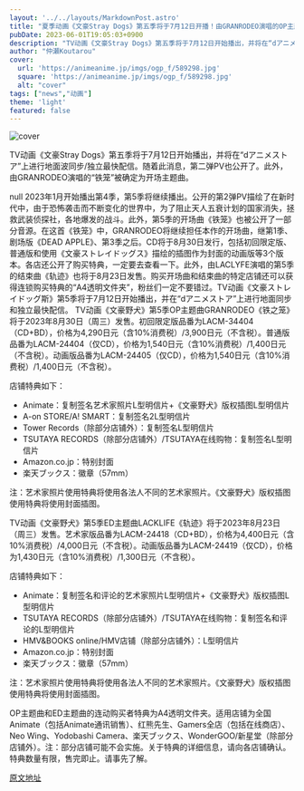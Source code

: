 ```yaml
---
layout: '../../layouts/MarkdownPost.astro'
title: "夏季动画《文豪Stray Dogs》第五季将于7月12日开播！由GRANRODEO演唱的OP主题曲PV第二弹公开"
pubDate: 2023-06-01T19:05:03+0900
description: "TV动画《文豪Stray Dogs》第五季将于7月12日开始播出，并将在“dアニメストア”上进行地面波同步/独立最快配信。随着此消息，第二弹PV也公开了。此外，由GRANRODEO演唱的“铁笼”被确定为开场主题曲。"
author: "仲瀬Koutarou"
cover:
  url: 'https://animeanime.jp/imgs/ogp_f/589298.jpg'
  square: 'https://animeanime.jp/imgs/ogp_f/589298.jpg'
  alt: "cover"
tags: ["news","动画"]
theme: 'light'
featured: false
---
```


![cover](https://animeanime.jp/imgs/ogp_f/589298.jpg)

TV动画《文豪Stray Dogs》第五季将于7月12日开始播出，并将在“dアニメストア”上进行地面波同步/独立最快配信。随着此消息，第二弹PV也公开了。此外，由GRANRODEO演唱的“铁笼”被确定为开场主题曲。

null
2023年1月开始播出第4季，第5季将继续播出。公开的第2弹PV描绘了在新时代中，由于恐怖袭击而不断变化的世界中，为了阻止天人五衰计划的国家消失，拯救武装侦探社，各地爆发的战斗。此外，第5季的开场曲《铁笼》也被公开了一部分音源。在这首《铁笼》中，GRANRODEO将继续担任本作的开场曲，继第1季、剧场版《DEAD APPLE》、第3季之后。CD将于8月30日发行，包括初回限定版、普通版和使用《文豪ストレイドッグス》描绘的插图作为封面的动画版等3个版本。各店还公开了购买特典，一定要去查看一下。此外，由LACLYFE演唱的第5季的结束曲《轨迹》也将于8月23日发售。购买开场曲和结束曲的特定店铺还可以获得连锁购买特典的“A4透明文件夹”，粉丝们一定不要错过。TV动画《文豪ストレイドッグ斯》第5季将于7月12日开始播出，并在“dアニメストア”上进行地面同步和独立最快配信。
TV动画《文豪野犬》第5季OP主题曲GRANRODEO《铁之笼》将于2023年8月30日（周三）发售。初回限定版品番为LACM-34404（CD+BD），价格为4,290日元（含10%消费税）/3,900日元（不含税）。普通版品番为LACM-24404（仅CD），价格为1,540日元（含10%消费税）/1,400日元（不含税）。动画版品番为LACM-24405（仅CD），价格为1,540日元（含10%消费税）/1,400日元（不含税）。

店铺特典如下：
- Animate：复制签名艺术家照片L型明信片+《文豪野犬》版权插图L型明信片
- A-on STORE/A! SMART：复制签名2L型明信片
- Tower Records（除部分店铺外）：复制签名L型明信片
- TSUTAYA RECORDS（除部分店铺外）/TSUTAYA在线购物：复制签名L型明信片
- Amazon.co.jp：特别封面
- 楽天ブックス：徽章（57mm）

注：艺术家照片使用特典将使用各法人不同的艺术家照片。《文豪野犬》版权插图使用特典将使用封面插图。

TV动画《文豪野犬》第5季ED主题曲LACKLIFE《轨迹》将于2023年8月23日（周三）发售。艺术家版品番为LACM-24418（CD+BD），价格为4,400日元（含10%消费税）/4,000日元（不含税）。动画版品番为LACM-24419（仅CD），价格为1,430日元（含10%消费税）/1,300日元（不含税）。

店铺特典如下：
- Animate：复制签名和评论的艺术家照片L型明信片+《文豪野犬》版权插图L型明信片
- TSUTAYA RECORDS（除部分店铺外）/TSUTAYA在线购物：复制签名和评论的L型明信片
- HMV&BOOKS online/HMV店铺（除部分店铺外）：L型明信片
- Amazon.co.jp：特别封面
- 楽天ブックス：徽章（57mm）

注：艺术家照片使用特典将使用各法人不同的艺术家照片。《文豪野犬》版权插图使用特典将使用封面插图。

OP主题曲和ED主题曲的连动购买者特典为A4透明文件夹。适用店铺为全国Animate（包括Animate通讯销售）、红熊先生、Gamers全店（包括在线商店）、Neo Wing、Yodobashi Camera、楽天ブックス、WonderGOO/新星堂（除部分店铺外）。注：部分店铺可能不会实施。关于特典的详细信息，请向各店铺确认。特典数量有限，售完即止。请事先了解。

  [原文地址](https://animeanime.jp/article/2023/06/01/77686.html)